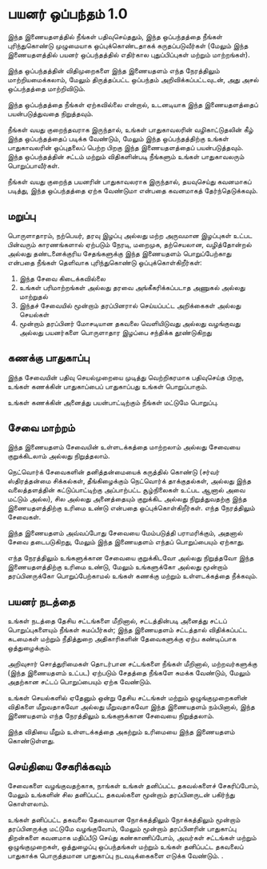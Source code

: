 # பயனர் ஒப்பந்தம் 1.0

இந்த இணையதளத்தில் நீங்கள் பதிவுசெய்ததும், இந்த ஒப்பந்தத்தை நீங்கள் புரிந்துகொண்டு முழுமையாக ஒப்புக்கொண்டதாகக் கருதப்படுவீர்கள் (மேலும் இந்த இணையதளத்தில் பயனர் ஒப்பந்தத்தில் எதிர்கால புதுப்பிப்புகள் மற்றும் மாற்றங்கள்).

இந்த ஒப்பந்தத்தின் விதிமுறைகளை இந்த இணையதளம் எந்த நேரத்திலும் மாற்றியமைக்கலாம், மேலும் திருத்தப்பட்ட ஒப்பந்தம் அறிவிக்கப்பட்டவுடன், அது அசல் ஒப்பந்தத்தை மாற்றிவிடும்.

இந்த ஒப்பந்தத்தை நீங்கள் ஏற்கவில்லை என்றால், உடனடியாக இந்த இணையதளத்தைப் பயன்படுத்துவதை நிறுத்தவும்.

நீங்கள் வயது குறைந்தவராக இருந்தால், உங்கள் பாதுகாவலரின் வழிகாட்டுதலின் கீழ் இந்த ஒப்பந்தத்தைப் படிக்க வேண்டும், மேலும் இந்த ஒப்பந்தத்திற்கு உங்கள் பாதுகாவலரின் ஒப்புதலைப் பெற்ற பிறகு இந்த இணையதளத்தைப் பயன்படுத்தவும். இந்த ஒப்பந்தத்தின் சட்டம் மற்றும் விதிகளின்படி நீங்களும் உங்கள் பாதுகாவலரும் பொறுப்பாவீர்கள்.

நீங்கள் வயது குறைந்த பயனரின் பாதுகாவலராக இருந்தால், தயவுசெய்து கவனமாகப் படித்து, இந்த ஒப்பந்தத்தை ஏற்க வேண்டுமா என்பதை கவனமாகத் தேர்ந்தெடுக்கவும்.

## மறுப்பு

பொருளாதாரம், நற்பெயர், தரவு இழப்பு அல்லது மற்ற அருவமான இழப்புகள் உட்பட பின்வரும் காரணங்களால் ஏற்படும் நேரடி, மறைமுக, தற்செயலான, வழித்தோன்றல் அல்லது தண்டனைக்குரிய சேதங்களுக்கு இந்த இணையதளம் பொறுப்பேற்காது என்பதை நீங்கள் தெளிவாக புரிந்துகொண்டு ஒப்புக்கொள்கிறீர்கள்:

1. இந்த சேவை கிடைக்கவில்லை
1. உங்கள் பரிமாற்றங்கள் அல்லது தரவை அங்கீகரிக்கப்படாத அணுகல் அல்லது மாற்றுதல்
1. இந்தச் சேவையில் மூன்றாம் தரப்பினரால் செய்யப்பட்ட அறிக்கைகள் அல்லது செயல்கள்
1. மூன்றாம் தரப்பினர் மோசடியான தகவலை வெளியிடுவது அல்லது வழங்குவது அல்லது பயனர்களை பொருளாதார இழப்பை சந்திக்க தூண்டுகிறது

## கணக்கு பாதுகாப்பு

இந்த சேவையின் பதிவு செயல்முறையை முடித்து வெற்றிகரமாக பதிவுசெய்த பிறகு, உங்கள் கணக்கின் பாதுகாப்பைப் பாதுகாப்பது உங்கள் பொறுப்பாகும்.

உங்கள் கணக்கின் அனைத்து பயன்பாட்டிற்கும் நீங்கள் மட்டுமே பொறுப்பு.

## சேவை மாற்றம்

இந்த இணையதளம் சேவையின் உள்ளடக்கத்தை மாற்றலாம் அல்லது சேவையை குறுக்கிடலாம் அல்லது நிறுத்தலாம்.

நெட்வொர்க் சேவைகளின் தனித்தன்மையைக் கருத்தில் கொண்டு (சர்வர் ஸ்திரத்தன்மை சிக்கல்கள், தீங்கிழைக்கும் நெட்வொர்க் தாக்குதல்கள், அல்லது இந்த வலைத்தளத்தின் கட்டுப்பாட்டிற்கு அப்பாற்பட்ட சூழ்நிலைகள் உட்பட ஆனால் அவை மட்டும் அல்ல), சில அல்லது அனைத்தையும் குறுக்கிட அல்லது நிறுத்துவதற்கு இந்த இணையதளத்திற்கு உரிமை உண்டு என்பதை ஒப்புக்கொள்கிறீர்கள். எந்த நேரத்திலும் சேவைகள்.

இந்த இணையதளம் அவ்வப்போது சேவையை மேம்படுத்தி பராமரிக்கும், அதனால் சேவை தடைபடுகிறது, மேலும் இந்த இணையதளம் எந்தப் பொறுப்பையும் ஏற்காது.

எந்த நேரத்திலும் உங்களுக்கான சேவையை குறுக்கிடவோ அல்லது நிறுத்தவோ இந்த இணையதளத்திற்கு உரிமை உண்டு, மேலும் உங்களுக்கோ அல்லது மூன்றாம் தரப்பினருக்கோ பொறுப்பேற்காமல் உங்கள் கணக்கு மற்றும் உள்ளடக்கத்தை நீக்கவும்.

## பயனர் நடத்தை

உங்கள் நடத்தை தேசிய சட்டங்களை மீறினால், சட்டத்தின்படி அனைத்து சட்டப் பொறுப்புகளையும் நீங்கள் சுமப்பீர்கள்; இந்த இணையதளம் சட்டத்தால் விதிக்கப்பட்ட கடமைகள் மற்றும் நீதித்துறை அதிகாரிகளின் தேவைகளுக்கு ஏற்ப கண்டிப்பாக ஒத்துழைக்கும்.

அறிவுசார் சொத்துரிமைகள் தொடர்பான சட்டங்களை நீங்கள் மீறினால், மற்றவர்களுக்கு (இந்த இணையதளம் உட்பட) ஏற்படும் சேதத்தை நீங்களே சுமக்க வேண்டும், மேலும் அதற்கான சட்டப் பொறுப்பையும் ஏற்க வேண்டும்.

உங்கள் செயல்களில் ஏதேனும் ஒன்று தேசிய சட்டங்கள் மற்றும் ஒழுங்குமுறைகளின் விதிகளை மீறுவதாகவோ அல்லது மீறுவதாகவோ இந்த இணையதளம் நம்பினால், இந்த இணையதளம் எந்த நேரத்திலும் உங்களுக்கான சேவையை நிறுத்தலாம்.

இந்த விதியை மீறும் உள்ளடக்கத்தை அகற்றும் உரிமையை இந்த இணையதளம் கொண்டுள்ளது.

## செய்தியை சேகரிக்கவும்

சேவைகளை வழங்குவதற்காக, நாங்கள் உங்கள் தனிப்பட்ட தகவல்களைச் சேகரிப்போம், மேலும் உங்களின் சில தனிப்பட்ட தகவல்களை மூன்றாம் தரப்பினருடன் பகிர்ந்து கொள்ளலாம்.

உங்கள் தனிப்பட்ட தகவலை தேவையான நோக்கத்திலும் நோக்கத்திலும் மூன்றாம் தரப்பினருக்கு மட்டுமே வழங்குவோம், மேலும் மூன்றாம் தரப்பினரின் பாதுகாப்பு திறன்களை கவனமாக மதிப்பீடு செய்து கண்காணிப்போம், அவர்கள் சட்டங்கள் மற்றும் ஒழுங்குமுறைகள், ஒத்துழைப்பு ஒப்பந்தங்கள் மற்றும் உங்கள் தனிப்பட்ட தகவலைப் பாதுகாக்க பொருத்தமான பாதுகாப்பு நடவடிக்கைகளை எடுக்க வேண்டும். .
